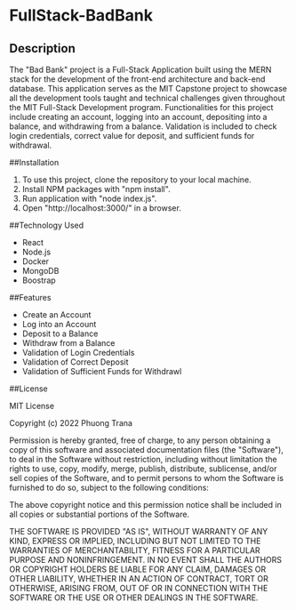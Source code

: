# FullStack-BadBank

## Description 
The "Bad Bank" project is a Full-Stack Application built using the MERN stack for the development of the front-end architecture and back-end database. This application serves as the MIT Capstone project to showcase all the development tools taught and technical challenges given throughout the MIT Full-Stack Development program. Functionalities for this project include creating an account, logging into an account, depositing into a balance, and withdrawing from a balance. Validation is included to check login credentials, correct value for deposit, and sufficient funds for withdrawal. 

##Installation
1. To use this project, clone the repository to your local machine. 
2. Install NPM packages with "npm install". 
3. Run application with "node index.js". 
4. Open "http://localhost:3000/" in a browser. 

##Technology Used
* React
* Node.js
* Docker
* MongoDB
* Boostrap

##Features
* Create an Account
* Log into an Account
* Deposit to a Balance
* Withdraw from a Balance
* Validation of Login Credentials
* Validation of Correct Deposit
* Validation of Sufficient Funds for Withdrawl

##License

MIT License

Copyright (c) 2022 Phuong Trana

Permission is hereby granted, free of charge, to any person obtaining a copy of this software and associated documentation files (the "Software"), to deal in the Software without restriction, including without limitation the rights to use, copy, modify, merge, publish, distribute, sublicense, and/or sell copies of the Software, and to permit persons to whom the Software is furnished to do so, subject to the following conditions:

The above copyright notice and this permission notice shall be included in all copies or substantial portions of the Software.

THE SOFTWARE IS PROVIDED "AS IS", WITHOUT WARRANTY OF ANY KIND, EXPRESS OR IMPLIED, INCLUDING BUT NOT LIMITED TO THE WARRANTIES OF MERCHANTABILITY, FITNESS FOR A PARTICULAR PURPOSE AND NONINFRINGEMENT. IN NO EVENT SHALL THE AUTHORS OR COPYRIGHT HOLDERS BE LIABLE FOR ANY CLAIM, DAMAGES OR OTHER LIABILITY, WHETHER IN AN ACTION OF CONTRACT, TORT OR OTHERWISE, ARISING FROM, OUT OF OR IN CONNECTION WITH THE SOFTWARE OR THE USE OR OTHER DEALINGS IN THE SOFTWARE.
